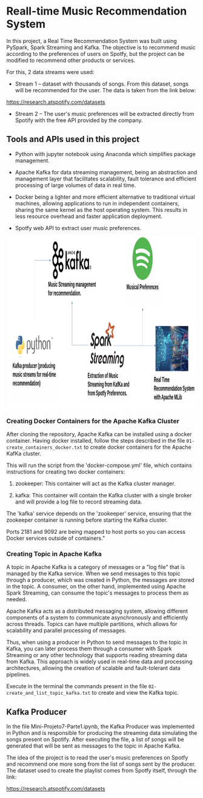 

# Reall-time Music Recommendation System

In this project, a Real Time Recommendation System was built using PySpark, Spark Streaming and Kafka. The objective is to recommend music according to the preferences of users on Spotfy, but the project can be modified to recommend other products or services.

For this, 2 data streams were used:
* Stream 1 – dataset with thousands of songs. From this dataset, songs will be recommended for the user. The data is taken from the link below:

https://research.atspotify.com/datasets

* Stream 2 – The user's music preferences will be extracted directly from Spotify with the free API provided by the company.

## Tools and APIs used in this project

* Python with jupyter notebook using Anaconda which simplifies package management.

* Apache Kafka for data streaming management, being an abstraction and management layer that facilitates scalability, fault tolerance and efficient processing of large volumes of data in real time.

* Docker being a lighter and more efficient alternative to traditional virtual machines, allowing applications to run in independent containers, sharing the same kernel as the host operating system. This results in less resource overhead and faster application deployment.

* Spotfy web API to extract user music preferences.


<img src="images/solution_architecture.png" alt="Descrição da imagem" width="1000" height="450">


### Creating Docker Containers for the Apache Kafka Cluster

After cloning the repository, Apache Kafka can be installed using a docker container. Having docker installed, follow the steps described in the file `01-create_containers_docker.txt` to create docker containers for the Apache KafKa cluster.

This will run the script from the 'docker-compose.yml' file, which contains instructions for creating two docker containers:

1. zookeeper: This container will act as the Kafka cluster manager.

2. kafka: This container will contain the Kafka cluster with a single broker and will provide a log file to record streaming data.

The 'kafka' service depends on the 'zookeeper' service, ensuring that the zookeeper container is running before starting the Kafka cluster.


Ports 2181 and 9092 are being mapped to host ports so you can access Docker services outside of containers."

### Creating Topic in Apache Kafka

A topic in Apache Kafka is a category of messages or a "log file" that is managed by the Kafka service. When we send messages to this topic through a producer, which was created in Python, the messages are stored in the topic. A consumer, on the other hand, implemented using Apache Spark Streaming, can consume the topic's messages to process them as needed.

Apache Kafka acts as a distributed messaging system, allowing different components of a system to communicate asynchronously and efficiently across threads. Topics can have multiple partitions, which allows for scalability and parallel processing of messages.

Thus, when using a producer in Python to send messages to the topic in Kafka, you can later process them through a consumer with Spark Streaming or any other technology that supports reading streaming data from Kafka. This approach is widely used in real-time data and processing architectures, allowing the creation of scalable and fault-tolerant data pipelines.

Execute in the terminal the commands present in the file `02-create_and_list_topic_kafka.txt` to create and view the Kafka topic.

## Kafka Producer

In the file Mini-Projeto7-Parte1.ipynb, the Kafka Producer was implemented in Python and is responsible for producing the streaming data simulating the songs present on Spotify. After executing the file, a list of songs will be generated that will be sent as messages to the topic in Apache Kafka.

The idea of the project is to read the user's music preferences on Spotfy and recommend one more song from the list of songs sent by the producer. The dataset used to create the playlist comes from Spotfy itself, through the link:

https://research.atspotify.com/datasets
